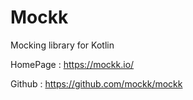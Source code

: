 # Mockk
Mocking library for Kotlin

HomePage    : https://mockk.io/

Github : https://github.com/mockk/mockk
